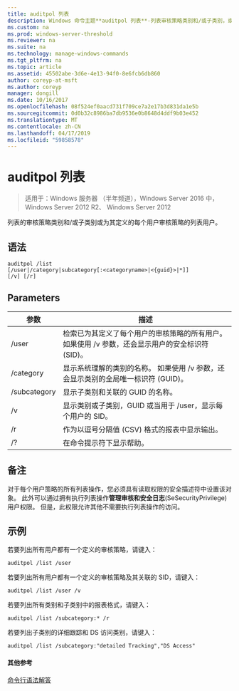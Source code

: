 ```yaml
---
title: auditpol 列表
description: Windows 命令主题**auditpol 列表**-列表审核策略类别和/或子类别，或定义列表用户为其每个用户审核策略。
ms.custom: na
ms.prod: windows-server-threshold
ms.reviewer: na
ms.suite: na
ms.technology: manage-windows-commands
ms.tgt_pltfrm: na
ms.topic: article
ms.assetid: 45502abe-3d6e-4e13-94f0-8e6fcb6db860
author: coreyp-at-msft
ms.author: coreyp
manager: dongill
ms.date: 10/16/2017
ms.openlocfilehash: 08f524ef0aacd731f709ce7a2e17b3d831da1e5b
ms.sourcegitcommit: 0d0b32c8986ba7db9536e0b8648d4ddf9b03e452
ms.translationtype: MT
ms.contentlocale: zh-CN
ms.lasthandoff: 04/17/2019
ms.locfileid: "59858578"
---
```

# <a name="auditpol-list"></a>auditpol 列表

>适用于：Windows 服务器 （半年频道），Windows Server 2016 中，Windows Server 2012 R2、 Windows Server 2012

列表的审核策略类别和/或子类别或为其定义的每个用户审核策略的列表用户。

## <a name="syntax"></a>语法
```
auditpol /list
[/user|/category|subcategory[:<categoryname>|<{guid}>|*]]
[/v] [/r]
```
## <a name="parameters"></a>Parameters
|参数|描述|
|-------|--------|
|/user|检索已为其定义了每个用户的审核策略的所有用户。 如果使用 /v 参数，还会显示用户的安全标识符 (SID)。|
|/category|显示系统理解的类别的名称。 如果使用 /v 参数，还会显示类别的全局唯一标识符 (GUID)。|
|/subcategory|显示子类别和关联的 GUID 的名称。|
|/v|显示类别或子类别，GUID 或当用于 /user，显示每个用户的 SID。|
|/r|作为以逗号分隔值 (CSV) 格式的报表中显示输出。|
|/?|在命令提示符下显示帮助。|
## <a name="remarks"></a>备注
对于每个用户策略的所有列表操作，您必须具有读取权限的安全描述符中设置该对象。 此外可以通过拥有执行列表操作**管理审核和安全日志**(SeSecurityPrivilege) 用户权限。 但是，此权限允许其他不需要执行列表操作的访问。
## <a name="BKMK_examples"></a>示例
若要列出所有用户都有一个定义的审核策略，请键入：
```
auditpol /list /user
```
若要列出所有用户都有一个定义的审核策略及其关联的 SID，请键入：
```
auditpol /list /user /v
```
若要列出所有类别和子类别中的报表格式，请键入：
```
auditpol /list /subcategory:* /r
```
若要列出子类别的详细跟踪和 DS 访问类别，请键入：
```
auditpol /list /subcategory:"detailed Tracking","DS Access"
```
#### <a name="additional-references"></a>其他参考
[命令行语法解答](command-line-syntax-key.md)
